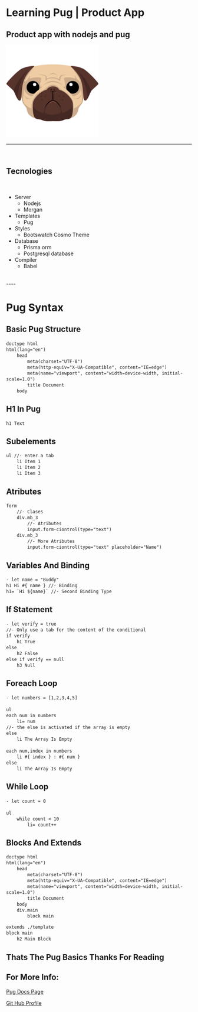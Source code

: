 # Learning Pug | Product App
## Product app with **nodejs** and **pug**

<img src="./pug.png" alt="pug" width="250" height="250">

---

<br>

## Tecnologies

<br>

* Server
    * Nodejs
    * Morgan
* Templates
    * Pug
* Styles 
    * Bootswatch Cosmo Theme
* Database
    * Prisma orm
    * Postgresql database
* Compiler
    * Babel

<br>
----
<br>

# Pug Syntax

## Basic Pug Structure

```pug
doctype html
html(lang="en")
    head
        meta(charset="UTF-8")
        meta(http-equiv="X-UA-Compatible", content="IE=edge")
        meta(name="viewport", content="width=device-width, initial-scale=1.0")
        title Document
    body 
```

## H1 In Pug

```pug
h1 Text
```

## Subelements

```pug
ul //- enter a tab
    li Item 1
    li Item 2
    li Item 3
```

## Atributes

```pug
form
    //- Clases
    div.mb_3 
        //- Atributes
        input.form-ciontrol(type="text") 
    div.mb_3 
        //- More Atributes
        input.form-ciontrol(type="text" placeholder="Name") 

```

## Variables And Binding

```pug
- let name = "Buddy"
h1 Hi #{ name } //- Binding
h1= `Hi ${name}` //- Second Binding Type
```

## If Statement

```pug
- let verify = true
//- Only use a tab for the content of the conditional
if verify
    h1 True
else 
    h2 False
else if verify == null
    h3 Null 
```

## Foreach Loop

```pug
- let numbers = [1,2,3,4,5]

ul
each num in numbers
    li= num
//- the else is activated if the array is empty
else 
    li The Array Is Empty

each num,index in numbers
    li #{ index } : #{ num }
else 
    li The Array Is Empty
```

## While Loop

```pug
- let count = 0

ul
    while count < 10
        li= count++
```

## Blocks And Extends

```pug
doctype html
html(lang="en")
    head
        meta(charset="UTF-8")
        meta(http-equiv="X-UA-Compatible", content="IE=edge")
        meta(name="viewport", content="width=device-width, initial-scale=1.0")
        title Document
    body
    div.main
        block main 
```

```pug
extends ./template
block main
    h2 Main Block
```

## Thats The Pug Basics Thanks For Reading

## For More Info:

[Pug Docs Page](https://pugjs.org/api/getting-started.html)

[Git Hub Profile](https://github.com/RodrigoAlanisWeb)

